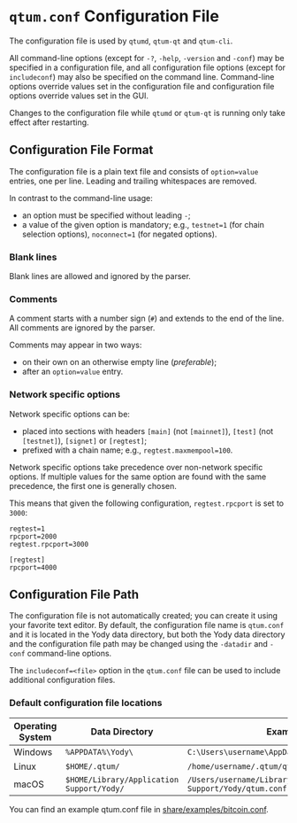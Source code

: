 # `qtum.conf` Configuration File

The configuration file is used by `qtumd`, `qtum-qt` and `qtum-cli`.

All command-line options (except for `-?`, `-help`, `-version` and `-conf`) may be specified in a configuration file, and all configuration file options (except for `includeconf`) may also be specified on the command line. Command-line options override values set in the configuration file and configuration file options override values set in the GUI.

Changes to the configuration file while `qtumd` or `qtum-qt` is running only take effect after restarting.

## Configuration File Format

The configuration file is a plain text file and consists of `option=value` entries, one per line. Leading and trailing whitespaces are removed.

In contrast to the command-line usage:
- an option must be specified without leading `-`;
- a value of the given option is mandatory; e.g., `testnet=1` (for chain selection options), `noconnect=1` (for negated options).

### Blank lines

Blank lines are allowed and ignored by the parser.

### Comments

A comment starts with a number sign (`#`) and extends to the end of the line. All comments are ignored by the parser.

Comments may appear in two ways:
- on their own on an otherwise empty line (_preferable_);
- after an `option=value` entry.

### Network specific options

Network specific options can be:
- placed into sections with headers `[main]` (not `[mainnet]`), `[test]` (not `[testnet]`), `[signet]` or `[regtest]`;
- prefixed with a chain name; e.g., `regtest.maxmempool=100`.

Network specific options take precedence over non-network specific options.
If multiple values for the same option are found with the same precedence, the
first one is generally chosen.

This means that given the following configuration, `regtest.rpcport` is set to `3000`:

```
regtest=1
rpcport=2000
regtest.rpcport=3000

[regtest]
rpcport=4000
```

## Configuration File Path

The configuration file is not automatically created; you can create it using your favorite text editor. By default, the configuration file name is `qtum.conf` and it is located in the Yody data directory, but both the Yody data directory and the configuration file path may be changed using the `-datadir` and `-conf` command-line options.

The `includeconf=<file>` option in the `qtum.conf` file can be used to include additional configuration files.

### Default configuration file locations

Operating System | Data Directory | Example Path
-- | -- | --
Windows | `%APPDATA%\Yody\` | `C:\Users\username\AppData\Roaming\Yody\qtum.conf`
Linux | `$HOME/.qtum/` | `/home/username/.qtum/qtum.conf`
macOS | `$HOME/Library/Application Support/Yody/` | `/Users/username/Library/Application Support/Yody/qtum.conf`

You can find an example qtum.conf file in [share/examples/bitcoin.conf](../share/examples/bitcoin.conf).
